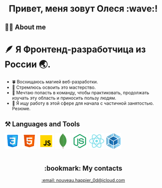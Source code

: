 <h1 align="center">Привет, меня зовут Олеся :wave:!</h1>

## :woman_technologist: About me
# :feather: Я Фронтенд-разработчица из России :earth_asia:.

 * :four_leaf_clover: Восхищаюсь магией веб-разработки.
 * :compass: Стремлюсь освоить это мастерство.
 * :butterfly: Мечтаю попасть в команду, чтобы практиковать, продолжать изучать эту область и приносить пользу людям.
 * :mag_right: Я ищу работу в этой сфере для начала с частичной занятостью. <a href="https://hh.ru/resume/4a98014fff0cde01000039ed1f414136306f4d" style="text-decoration: none;" target="_blank">Резюме.</a>


## :hammer_and_pick: Languages and Tools
<div><img src="https://github.com/Olesya090585/OlesyaVarnakova/blob/main/icons8-css-96.svg" width="50" height="50"/>
<img src="https://github.com/Olesya090585/OlesyaVarnakova/blob/main/icons8-html.svg" width="50" height="50"/>
<img src="https://github.com/Olesya090585/OlesyaVarnakova/blob/main/icons8-javascript.svg" width="50" height="50"/>
<img src="https://github.com/Olesya090585/OlesyaVarnakova/blob/main/icons8-mongodb-a-cross-platform-document-oriented-database-program-96.png" width="50" height="50"/>
<img src="https://github.com/Olesya090585/OlesyaVarnakova/blob/main/icons8-node-js.svg" width="50" height="50"/>
<img src="https://github.com/Olesya090585/OlesyaVarnakova/blob/main/icons8-react-native.svg" width="50" height="50"/>
<img src="https://github.com/Olesya090585/OlesyaVarnakova/blob/main/icons8-webpack-a-module-bundler.-its-main-purpose-is-to-bundle-javascript-files-for-usage-in-a-browser-96.png" width="50" height="50"/></div>

</br>
<h2 align="center">:bookmark: My contacts</h2>
<p align="center"><a href="mailto:nouveau.happier_0d@icloud.com" text-decoration="none" target="_blank">:email: nouveau.happier_0d@icloud.com</a></p>




